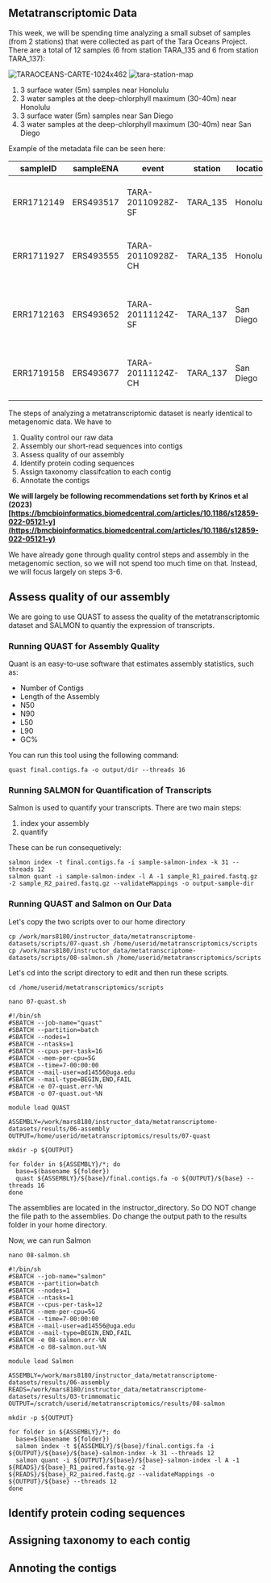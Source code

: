 ## Metatranscriptomic Data

This week, we will be spending time analyzing a small subset of samples (from 2 stations) that were collected as part of the Tara Oceans Project. There are a total of 12 samples (6 from station TARA_135 and 6 from station TARA_137): 

![TARAOCEANS-CARTE-1024x462](https://github.com/user-attachments/assets/4042a01f-a783-4b37-8c98-97de36bbc751)
![tara-station-map](https://github.com/user-attachments/assets/ad947f27-35fb-47da-919b-23b7f241b157)



1. 3 surface water (5m) samples near Honolulu
2. 3 water samples at the deep-chlorphyll maximum (30-40m) near Honolulu
3. 3 surface water (5m) samples near San Diego
2. 3 water samples at the deep-chlorphyll maximum (30-40m) near San Diego

Example of the metadata file can be seen here: 


| sampleID | sampleENA | event | station | location | long | lat | depth | collection | notes |
|----------|-----------|-------|---------|----------|------|-----|-------|------------|-------|
|ERR1712149| ERS493517	| TARA-20110928Z-SF | TARA_135 | Honolulu | 21.283 | -157.871 | 5m | SEQ-(100L-or-15min)-W>0.8 | surface water | 
| ERR1711927 | ERS493555	| TARA-20110928Z-CH | TARA_135 | Honolulu |21.283 | -157.871 | 30m | SEQ-(100L-or-15min)-W0.8-5	| deep chlorophyll maximum layer |
| ERR1712163	| ERS493652 | TARA-20111124Z-SF | TARA_137 | San Diego | 32.621 | -117.246 | 5m | SEQ-(500mL-or-15min)-N180-2000	| surface water |
| ERR1719158	| ERS493677 | TARA-20111124Z-CH | TARA_137 | San Diego | 32.621 | -117.246 | 40m | SEQ-(100L-or-15min)-W0.8-5 | deep chlorophyll maximum layer |


The steps of analyzing a metatranscriptomic dataset is nearly identical to metagenomic data. We have to 

1. Quality control our raw data
2. Assembly our short-read sequences into contigs
3. Assess quality of our assembly
4. Identify protein coding sequences
5. Assign taxonomy classifcation to each contig
6. Annotate the contigs

**We will largely be following recommendations set forth by Krinos et al (2023) [https://bmcbioinformatics.biomedcentral.com/articles/10.1186/s12859-022-05121-y](https://bmcbioinformatics.biomedcentral.com/articles/10.1186/s12859-022-05121-y)**

We have already gone through quality control steps and assembly in the metagenomic section, so we will not spend too much time on that. Instead, we will focus largely on steps 3-6.

## Assess quality of our assembly
We are going to use QUAST to assess the quality of the metatranscriptomic dataset and SALMON to quantiy the expression of transcripts. 

### Running QUAST for Assembly Quality 
Quant is an easy-to-use software that estimates assembly statistics, such as: 

* Number of Contigs
* Length of the Assembly
* N50
* N90
* L50
* L90
* GC%


You can run this tool using the following command: 

```
quast final.contigs.fa -o output/dir --threads 16
```

### Running SALMON for Quantification of Transcripts

Salmon is used to quantify your transcripts. There are two main steps: 

1. index your assembly
2. quantify

These can be run consequetively:

```
salmon index -t final.contigs.fa -i sample-salmon-index -k 31 --threads 12
salmon quant -i sample-salmon-index -l A -1 sample_R1_paired.fastq.gz -2 sample_R2_paired.fastq.gz --validateMappings -o output-sample-dir
```

### Running QUAST and Salmon on Our Data

Let's copy the two scripts over to our home directory

```
cp /work/mars8180/instructor_data/metatranscriptome-datasets/scripts/07-quast.sh /home/userid/metatranscriptomics/scripts
cp /work/mars8180/instructor_data/metatranscriptome-datasets/scripts/08-salmon.sh /home/userid/metatranscriptomics/scripts
```

Let's cd into the script directory to edit and then run these scripts.

```
cd /home/userid/metatranscriptomics/scripts
```

```
nano 07-quast.sh
```

```
#!/bin/sh
#SBATCH --job-name="quast"
#SBATCH --partition=batch
#SBATCH --nodes=1
#SBATCH --ntasks=1
#SBATCH --cpus-per-task=16
#SBATCH --mem-per-cpu=5G
#SBATCH --time=7-00:00:00
#SBATCH --mail-user=ad14556@uga.edu
#SBATCH --mail-type=BEGIN,END,FAIL
#SBATCH -e 07-quast.err-%N
#SBATCH -o 07-quast.out-%N

module load QUAST

ASSEMBLY=/work/mars8180/instructor_data/metatranscriptome-datasets/results/06-assembly
OUTPUT=/home/userid/metatranscriptomics/results/07-quast

mkdir -p ${OUTPUT}

for folder in ${ASSEMBLY}/*; do
  base=$(basename ${folder})
  quast ${ASSEMBLY}/${base}/final.contigs.fa -o ${OUTPUT}/${base} --threads 16
done
```

The assemblies are located in the instructor_directory. So DO NOT change the file path to the assemblies. Do change the output path to the results folder in your home directory.

Now, we can run Salmon

```
nano 08-salmon.sh
```

```
#!/bin/sh
#SBATCH --job-name="salmon"
#SBATCH --partition=batch
#SBATCH --nodes=1
#SBATCH --ntasks=1
#SBATCH --cpus-per-task=12
#SBATCH --mem-per-cpu=5G
#SBATCH --time=7-00:00:00
#SBATCH --mail-user=ad14556@uga.edu
#SBATCH --mail-type=BEGIN,END,FAIL
#SBATCH -e 08-salmon.err-%N
#SBATCH -o 08-salmon.out-%N

module load Salmon

ASSEMBLY=/work/mars8180/instructor_data/metatranscriptome-datasets/results/06-assembly
READS=/work/mars8180/instructor_data/metatranscriptome-datasets/results/03-trimmomatic
OUTPUT=/scratch/userid/metatranscriptomics/results/08-salmon

mkdir -p ${OUTPUT}

for folder in ${ASSEMBLY}/*; do
  base=$(basename ${folder})
  salmon index -t ${ASSEMBLY}/${base}/final.contigs.fa -i ${OUTPUT}/${base}/${base}-salmon-index -k 31 --threads 12
  salmon quant -i ${OUTPUT}/${base}/${base}-salmon-index -l A -1 ${READS}/${base}_R1_paired.fastq.gz -2 ${READS}/${base}_R2_paired.fastq.gz --validateMappings -o ${OUTPUT}/${base} --threads 12
done
```

## Identify protein coding sequences

## Assigning taxonomy to each contig

## Annoting the contigs
